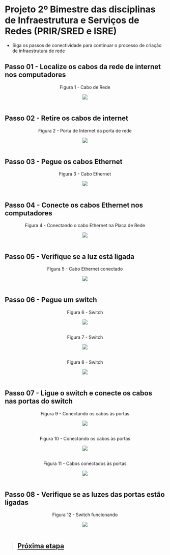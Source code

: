 # Projeto 2º Bimestre das disciplinas de Infraestrutura e Serviços de Redes (PRIR/SRED e ISRE)

- Siga os passos de conectividade para continuar o processo de criação de infraestrutura de rede
  <br>

## Passo 01 - Localize os cabos da rede de internet nos computadores

 <div align='center'>
  <p>Figura 1 - Cabo de Rede</p>
  <img src='../Imagens/Etapa3/IMG1.png' />
  <br><br>
</div>

## Passo 02 - Retire os cabos de internet

<div align='center'>
  <p>Figura 2 - Porta de Internet da porta de rede</p>
  <img src='../Imagens/Etapa3/IMG2.png' />
  <br><br>
</div>

## Passo 03 - Pegue os cabos Ethernet

<div align='center'>
  <p>Figura 3 - Cabo Ethernet</p>
  <img src='../Imagens/Etapa3/IMG3.png' />
  <br><br>
</div>

## Passo 04 - Conecte os cabos Ethernet nos computadores

<div align='center'>
  <p>Figura 4 - Conectando o cabo Ethernet na Placa de Rede</p>
  <img src='../Imagens/Etapa3/IMG4.png' />
  <br><br>
</div>

## Passo 05 - Verifique se a luz está ligada

 <div align='center'>
  <p>Figura 5 - Cabo Ethernet conectado</p>
  <img src='../Imagens/Etapa3/IMG5.png' />
  <br><br>
</div>

## Passo 06 - Pegue um switch

<div align='center'>
  <p>Figura 6 - Switch</p>
  <img src='../Imagens/Etapa3/IMG6.png' />
  <br><br>
</div>

<div align='center'>
  <p>Figura 7 - Switch</p>
  <img src='../Imagens/Etapa3/IMG7.png' />
  <br><br>
</div>

<div align='center'>
  <p>Figura 8 - Switch</p>
  <img src='../Imagens/Etapa3/IMG8.png' />
  <br><br>
</div>

## Passo 07 - Ligue o switch e conecte os cabos nas portas do switch

<div align='center'>
  <p>Figura 9 - Conectando os cabos às portas</p>
  <img src='../Imagens/Etapa3/IMG9.png' />
  <br><br>
</div>

<div align='center'>
  <p>Figura 10 - Conectando os cabos às portas</p>
  <img src='../Imagens/Etapa3/IMG10.png' />
  <br><br>
</div>

<div align='center'>
  <p>Figura 11 - Cabos conectados às portas</p>
  <img src='../Imagens/Etapa3/IMG11.png' />
  <br><br>
</div>

## Passo 08 - Verifique se as luzes das portas estão ligadas

<div align='center'>
  <p>Figura 12 - Switch funcionando</p>
  <img src='../Imagens/Etapa3/IMG12.png' />
  <br><br>
</div>

> ## <a href="./3.md">Próxima etapa</a>
